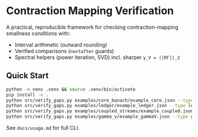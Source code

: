 
# Contraction Mapping Verification

A practical, reproducible framework for checking contraction-mapping smallness conditions with:
- Interval arithmetic (outward rounding)
- Verified comparisons (`nextafter` guards)
- Spectral helpers (power iteration, SVD) incl. sharper `γ_V = ||RΓ||_2`

## Quick Start

```bash
python -m venv .venv && source .venv/bin/activate
pip install -e .
python src/verify_gaps.py examples/core_banach/example_core.json --type core_banach
python src/verify_gaps.py examples/ledger/example_ledger.json --type ledger --interval --verified
python src/verify_gaps.py examples/coupled_streams/example_coupled.json --type coupled_stream
python src/verify_gaps.py examples/gamma_v/example_gammaV.json --type gammaV --use-gammaV --svd-exact
```

See `docs/usage.md` for full CLI.
